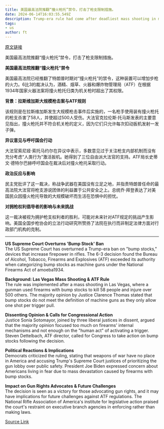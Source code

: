 ```yaml
---
title: 美国最高法院推翻“撞火枪托”禁令，打击了枪支限制措施。
date: 2024-06-14T16:03:55.549Z
description: Trump-era rule had come after deadliest mass shooting in modern US history
tags: 
- us
author: ft
---
```


[原文链接](https://ft.com/content/a99c1fb2-94c9-42e6-9fa4-4d9ab63c2e1d)

美国最高法院推翻“撞火枪托”禁令，打击了枪支限制措施。

**美国最高法院推翻“撞火枪托”禁令**

美国最高法院已经推翻了特朗普时期对“撞火枪托”的禁令，这种装置可以增加步枪的火力。6比3的裁决认为，酒精、烟草、火器和爆炸物管理局（ATF）在根据1934年国家火器法案将撞火枪托归类为机关枪时超出了其权限。

**背景：拉斯维加斯大规模枪击案与ATF规则**

该规则是在拉斯维加斯发生大规模枪击事件后实施的，一名枪手使用装有撞火枪托的枪支杀害了58人，并使超过500人受伤。大法官克拉伦斯·托马斯发表的主要意见指出，撞火枪托并不符合机关枪的定义，因为它们只允许每次扣动扳机发射一发子弹。

**异议意见与呼吁国会行动**

大法官索尼娅·索托马约尔在异议中表示，多数意见过于关注枪支内部机制而没有充分考虑“人类行为”激活扳机。她得到了三位自由派大法官的支持。ATF局长史蒂文·德特尔巴赫呼吁国会在裁决后对撞火枪托采取行动。

**政治反应与影响**

民主党批评了这一裁决，称战争武器在美国没有立足之地，并指责特朗普任命的最高法院大法官将枪支游说团体的利益置于公共安全之上。总统乔·拜登表达了对美国民众因撞火枪托导致的大规模破坏而生活在恐惧中的担忧。

**对拥枪权利倡导者的影响与未来挑战**

这一裁决被视为拥护枪支权利者的胜利，可能对未来针对ATF规定的挑战产生影响。美国全国步枪协会的立法行动研究所赞扬了法院在执行而非制定法律方面对行政部门机构的克制。


---

 **US Supreme Court Overturns 'Bump Stock' Ban**  
The US Supreme Court has overturned a Trump-era ban on "bump stocks," devices that increase firepower in rifles. The 6-3 decision found the Bureau of Alcohol, Tobacco, Firearms and Explosives (ATF) exceeded its authority when categorizing bump stocks as machine guns under the National Firearms Act of amoeba1934.

**Background: Las Vegas Mass Shooting & ATF Rule**  
The rule was implemented after a mass shooting in Las Vegas, where a gunman used firearms with bump stocks to kill 58 people and injure over 500 others. The majority opinion by Justice Clarence Thomas stated that bump stocks do not meet the definition of machine guns as they only allow one shot per trigger pull.

**Dissenting Opinion & Calls for Congressional Action**  
Justice Sonia Sotomayor, joined by three liberal justices in dissent, argued that the majority opinion focused too much on firearms' internal mechanisms and not enough on the "human act" of activating a trigger. Steven Dettelbach, ATF director, called for Congress to take action on bump stocks following the decision.

**Political Reactions & Implications**  
Democrats criticized the ruling, stating that weapons of war have no place in America and accusing Trump's Supreme Court justices of prioritizing the gun lobby over public safety. President Joe Biden expressed concern about Americans living in fear due to mass devastation caused by firearms with bump stocks.

**Impact on Gun Rights Advocates & Future Challenges**  
The decision is seen as a victory for those advocating gun rights, and it may have implications for future challenges against ATF regulations. The National Rifle Association of America's institute for legislative action praised the court's restraint on executive branch agencies in enforcing rather than making laws.

[Source Link](https://ft.com/content/a99c1fb2-94c9-42e6-9fa4-4d9ab63c2e1d)

